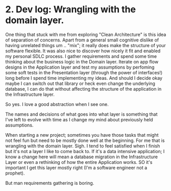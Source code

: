 # 2. Dev log: Wrangling with the domain layer.

One thing that stuck with me from exploring "Clean Architecture" is this idea of separation of concerns. Apart from a general small cognitive dislike of having unrelated things um .. "mix"; it really does make the structure of your software flexible. It was also nice to discover how nicely it fit and enabled my personal SDLC process. I gather requirements and spend some time thinking about the business logic in the Domain layer. Iterate on app flow designs in the Application layer and test my assumptions by perfoming some soft tests in the Presentation layer (through the power of interfaces!) long before I spend time implementing my ideas. And should I decide okay maybe I can switch out that library or heck even change the underlying database, I can do that without affecting the structure of the application in the Infrastructure layer. 

So yes. I love a good abstraction when I see one.

The names and decisions of what goes into what layer is something that I've left to evolve with time as I change my mind about previously held assumptions. 

When starting a new project; sometimes you have those tasks that might not feel fun but need to be mostly done well at the beginning. For me that is wrangling with the domain layer. Sigh. I tend to feel satisfied when I finish but it's not a layer I like to come back to. If it's a data intensive application; I know a change here will mean a database migration in the Infrastructure Layer or even a rethinking of how the entire Application works. SO it's important I get this layer mostly right (I'm a software engineer not a prophet). 

But man requirements gathering is boring. 
